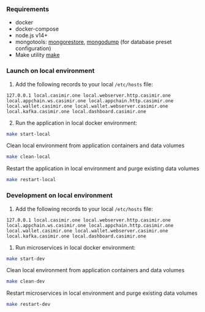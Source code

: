 ### Requirements

- docker
- docker-compose
- node.js v14+
- mongotools: [mongorestore](https://www.mongodb.com/docs/database-tools/mongorestore/), [mongodump](https://www.mongodb.com/docs/database-tools/mongodump/) (for database preset configuration)
- Make utility [make](https://www.gnu.org/software/make/)


### Launch on local environment

1. Add the following records to your local `/etc/hosts` file:

```
127.0.0.1 local.casimir.one local.webserver.http.casimir.one local.appchain.ws.casimir.one local.appchain.http.casimir.one local.wallet.casimir.one local.wallet.webserver.casimir.one local.kafka.casimir.one local.dashboard.casimir.one
```

2. Run the application in local docker environment:

```sh
make start-local
```

Clean local environment from application containers and data volumes

```sh
make clean-local
```

Restart the application in local environment and purge existing data volumes

```sh
make restart-local
```


### Development on local environment

1. Add the following records to your local `/etc/hosts` file:

```
127.0.0.1 local.casimir.one local.webserver.http.casimir.one local.appchain.ws.casimir.one local.appchain.http.casimir.one local.wallet.casimir.one local.wallet.webserver.casimir.one local.kafka.casimir.one local.dashboard.casimir.one
```

1. Run microservices in local docker environment:

```sh
make start-dev
```

Clean local environment from application containers and data volumes

```sh
make clean-dev
```

Restart microservices in local environment and purge existing data volumes

```sh
make restart-dev
```
